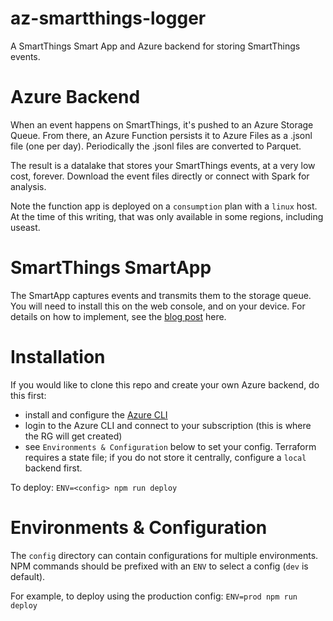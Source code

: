 # az-smartthings-logger

A SmartThings Smart App and Azure backend for storing SmartThings events.

# Azure Backend
When an event happens on SmartThings, it's pushed to an Azure Storage Queue. From there,
an Azure Function persists it to Azure Files as a .jsonl file (one per day). Periodically
the .jsonl files are converted to Parquet.

The result is a datalake that stores your SmartThings events, at a very low cost, forever.
Download the event files directly or connect with Spark for analysis.

Note the function app is deployed on a `consumption` plan with a `linux` host. At the time
of this writing, that was only available in some regions, including useast.

# SmartThings SmartApp
The SmartApp captures events and transmits them to the storage queue. You will need to install
this on the web console, and on your device. For details on how to implement, see the
[blog post](https://jeffsidea.com/stream-smartthings-data-to-azure/) here.

# Installation
If you would like to clone this repo and create your own Azure backend, do this first:
- install and configure the [Azure CLI](https://docs.microsoft.com/en-us/cli/azure/install-azure-cli)
- login to the Azure CLI and connect to your subscription (this is where the RG will get created)
- see `Environments & Configuration` below to set your config. Terraform requires a state file;
if you do not store it centrally, configure a `local` backend first.

To deploy:
`ENV=<config> npm run deploy`

# Environments & Configuration
The `config` directory can contain configurations for multiple environments. NPM
commands should be prefixed with an `ENV` to select a config (`dev` is default).

For example, to deploy using the production config:
`ENV=prod npm run deploy`
